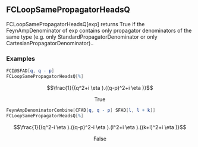 ##  FCLoopSamePropagatorHeadsQ 

FCLoopSamePropagatorHeadsQ[exp]  returns True if the FeynAmpDenominator of exp contains only propagator denominators of the same type (e.g. only StandardPropagatorDenominator or only CartesianPropagatorDenominator)..

###  Examples 

```mathematica
FCI@SFAD[q, q - p]
FCLoopSamePropagatorHeadsQ[%]
```

$$\frac{1}{(q^2+i \eta ).((q-p)^2+i \eta )}$$

$$\text{True}$$

```mathematica
FeynAmpDenominatorCombine[CFAD[q, q - p] SFAD[l, l + k]]
FCLoopSamePropagatorHeadsQ[%]
```

$$\frac{1}{(q^2-i \eta ).((q-p)^2-i \eta ).(l^2+i \eta ).((k+l)^2+i \eta )}$$

$$\text{False}$$